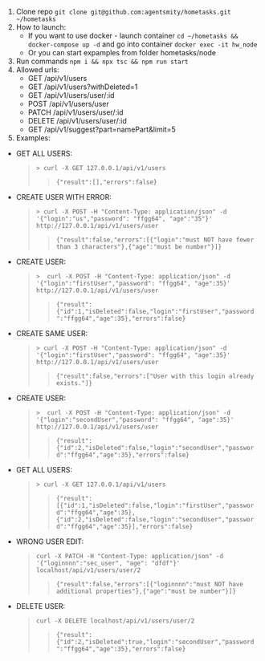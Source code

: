 1. Clone repo ```git clone git@github.com:agentsmity/hometasks.git ~/hometasks```
2. How to launch:
    - If you want to use docker - launch container ```cd ~/hometasks && docker-compose up -d``` and go into container ```docker exec -it hw_node```
    - Or you can start expamples from folder hometasks/node 
3. Run commands ```npm i && npx tsc && npm run start```
4. Allowed urls:
    - GET /api/v1/users
    - GET /api/v1/users?withDeleted=1
    - GET /api/v1/users/user/:id
    - POST /api/v1/users/user
    - PATCH /api/v1/users/user/:id
    - DELETE /api/v1/users/user/:id
    - GET /api/v1/suggest?part=namePart&limit=5
6. Examples:
  - GET ALL USERS:
    > ```> curl -X GET 127.0.0.1/api/v1/users```
    >> ```{"result":[],"errors":false}```
  - CREATE USER WITH ERROR:
    > ```> curl -X POST -H "Content-Type: application/json" -d '{"login":"us","password": "ffgg64", "age":"35"}' http://127.0.0.1/api/v1/users/user```
    >> ```{"result":false,"errors":[{"login":"must NOT have fewer than 3 characters"},{"age":"must be number"}]}```
  - CREATE USER:
    > ```>  curl -X POST -H "Content-Type: application/json" -d '{"login":"firstUser","password": "ffgg64", "age":35}' http://127.0.0.1/api/v1/users/user```
    >> ```{"result":{"id":1,"isDeleted":false,"login":"firstUser","password":"ffgg64","age":35},"errors":false}```
  - CREATE SAME USER:
    > ```> curl -X POST -H "Content-Type: application/json" -d '{"login":"firstUser","password": "ffgg64", "age":35}' http://127.0.0.1/api/v1/users/user```
    >> ```{"result":false,"errors":["User with this login already exists."]}```
  - CREATE USER:
    > ```>  curl -X POST -H "Content-Type: application/json" -d '{"login":"secondUser","password": "ffgg64", "age":35}' http://127.0.0.1/api/v1/users/user```
    >> ```{"result":{"id":2,"isDeleted":false,"login":"secondUser","password":"ffgg64","age":35},"errors":false}```
  - GET ALL USERS:
    > ```> curl -X GET 127.0.0.1/api/v1/users```
    >> ```{"result":[{"id":1,"isDeleted":false,"login":"firstUser","password":"ffgg64","age":35},{"id":2,"isDeleted":false,"login":"secondUser","password":"ffgg64","age":35}],"errors":false}```
  - WRONG USER EDIT:
    > ```curl -X PATCH -H "Content-Type: application/json" -d '{"loginnnn":"sec_user", "age": "dfdf"}' localhost/api/v1/users/user/2```
    >> ```{"result":false,"errors":[{"loginnnn":"must NOT have additional properties"},{"age":"must be number"}]}```
  - DELETE USER:
    > ```curl -X DELETE localhost/api/v1/users/user/2```
    >> ```{"result":{"id":2,"isDeleted":true,"login":"secondUser","password":"ffgg64","age":35},"errors":false}```
